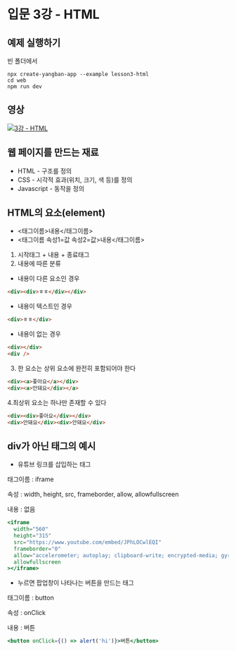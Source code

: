 # 입문 3강 - HTML

## 예제 실행하기
빈 폴더에서
```
npx create-yangban-app --example lesson3-html
cd web
npm run dev
```

## 영상
[![3강 - HTML](http://img.youtube.com/vi/56kYkrgEyTI/0.jpg)](http://www.youtube.com/watch?v=56kYkrgEyTI "3강 HTML")

## 웹 페이지를 만드는 재료
- HTML - 구조를 정의
- CSS - 시각적 효과(위치, 크기, 색 등)를 정의
- Javascript - 동작을 정의

## HTML의 요소(element)
- <태그이름>내용</태그이름>
- <태그이름 속성1=값 속성2=값>내용</태그이름>

1. 시작태그 + 내용 + 종료태그
2. 내용에 따른 분류
- 내용이 다른 요소인 경우
```html
<div><div>ㅎㅎ</div></div>
```
- 내용이 텍스트인 경우
```html
<div>ㅎㅎ</div>
```
- 내용이 없는 경우
```html
<div></div>
<div />
```
3. 한 요소는 상위 요소에 완전히 포함되어야 한다
```html
<div><a>좋아요</a></div>
<div><a>안돼요</div></a>
```
4.최상위 요소는 하나만 존재할 수 있다
```html
<div><div>좋아요</div></div>
<div>안돼요</div><div>안돼요</div>
```

## div가 아닌 태그의 예시
- 유튜브 링크를 삽입하는 태그

태그이름 : iframe

속성 : width, height, src, frameborder, allow, allowfullscreen

내용 : 없음
```jsx
<iframe 
  width="560" 
  height="315" 
  src="https://www.youtube.com/embed/JPhLOCwlEQI" 
  frameborder="0" 
  allow="accelerometer; autoplay; clipboard-write; encrypted-media; gyroscope; picture-in-picture" 
  allowfullscreen
></iframe>
```

- 누르면 팝업창이 나타나는 버튼을 만드는 태그

태그이름 : button

속성 : onClick

내용 : 버튼
```jsx
<button onClick={() => alert('hi')}>버튼</button>
```
